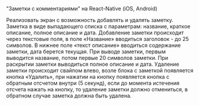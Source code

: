 "Заметки с комментариями" на React-Native (iOS, Android)

Реализовать экран с возможность добавлять и удалять заметку.
Заметка в виде выпадающего списка с параметрам: название, краткое описание, полное описание и дата.
Добавление заметки происходит через текстовые поля, в поле «Название» вводиться заголовок - до 25 символов. В нижнее поле «текст описание» вводиться содержание заметки, 
дата берется текущая.
При выводе заметки, первым выводится название, потом первые 20 символов заметки.
При раскрытии заметки выводиться полное описание и дата.
Удаление заметки происходит свайпом влево, возле блока с заметкой появляется кнопка «Удалить», при нажатии на кнопку появляется кнопка с обратным отсчетом внутри 
(5 секунд), если до момента истечения отсчета нажать 
на кнопку, то удаление заметки должно отмениться, в обратном случае заметка должна быть удалена.
